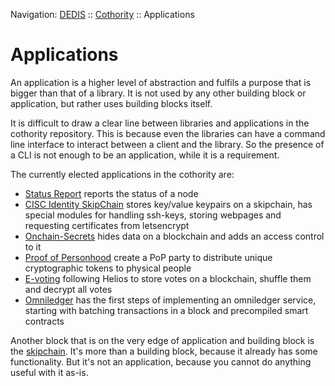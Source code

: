 Navigation: [DEDIS](https://github.com/dedis/doc/tree/master/README.md) ::
[Cothority](../README.md) ::
Applications

# Applications

An application is a higher level of abstraction and fulfils a purpose that is
bigger than that of a library. It is not used by any other building block or
application, but rather uses building blocks itself.

It is difficult to draw a clear line between libraries and applications in the
cothority repository. This is because even the libraries can have a command
line interface to interact between a client and the library. So the presence
of a CLI is not enough to be an application, while it is a requirement.

The currently elected applications in the cothority are:
- [Status Report](../status/README.md) reports the status of a node
- [CISC Identity SkipChain](../cisc/README.md) stores key/value keypairs on a
skipchain, has special modules for handling ssh-keys, storing webpages and
requesting certificates from letsencrypt
- [Onchain-Secrets](../ocs/README.md) hides data on a blockchain and adds
an access control to it
- [Proof of Personhood](../pop/README.md) create a PoP party to distribute unique
cryptographic tokens to physical people
- [E-voting](../evoting/README.md) following Helios to store votes on a blockchain,
shuffle them and decrypt all votes
- [Omniledger](../omniledger/README.md) has the first steps of implementing
an omniledger service, starting with batching transactions in a block and
precompiled smart contracts

Another block that is on the very edge of application and building block is the
[skipchain](../skipchain/README.md). It's more than a building block, because it
already has some functionality. But it's not an application, because you cannot
do anything useful with it as-is.
